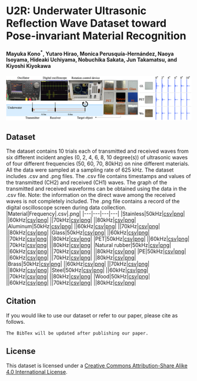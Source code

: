 # U2R: Underwater Ultrasonic Reflection Wave Dataset toward Pose-invariant Material Recognition
#### Mayuka Kono<sup>*</sup>, Yutaro Hirao, Monica Perusquía-Hernández, Naoya Isoyama, Hideaki Uchiyama, Nobuchika Sakata, Jun Takamatsu, and Kiyoshi Kiyokawa
![A image of dataset](/img/dataset_overview.png)
## Dataset
The dataset contains 10 trials each of transmitted and received waves from six different incident angles (0, 2, 4, 6, 8, 10 degree(s)) of ultrasonic waves of four different frequencies (50, 60, 70, 80kHz) on nine different materials. All the data were sampled at a sampling rate of 625 kHz. The dataset includes .csv and .png files.
The .csv file contains timestamps and values of the transmitted (CH2) and received (CH1) waves. The graph of the transmitted and received waveforms can be obtained using the data in the .csv file. Note: the information on the direct wave among the received waves is not completely included.
The .png file contains a record of the digital oscilloscope screen during data collection.
|Material|Frequency|.csv|.png|
|---|---|---|---|
|Stainless|50kHz|[csv](/dataset/Stainless/50kHz/csv)|[png](/dataset/Stainless/50kHz/png)|
||60kHz|[csv](/dataset/Stainless/60kHz/csv)|[png](/dataset/Stainless/60kHz/png)|
||70kHz|[csv](/dataset/Stainless/70kHz/csv)|[png](/dataset/Stainless/70kHz/png)|
||80kHz|[csv](/dataset/Stainless/80kHz/csv)|[png](/dataset/Stainless/80kHz/png)|
|Aluminum|50kHz|[csv](/dataset/Aluminum/50kHz/csv)|[png](/dataset/Aluminum/50kHz/png)|
||60kHz|[csv](/dataset/Aluminum/60kHz/csv)|[png](/dataset/Aluminum/60kHz/png)|
||70kHz|[csv](/dataset/Aluminum/70kHz/csv)|[png](/dataset/Aluminum/70kHz/png)|
||80kHz|[csv](/dataset/Aluminum/80kHz/csv)|[png](/dataset/Aluminum/80kHz/png)|
|Glass|50kHz|[csv](/dataset/Glass/50kHz/csv)|[png](/dataset/Glass/50kHz/png)|
||60kHz|[csv](/dataset/Glass/60kHz/csv)|[png](/dataset/Glass/60kHz/png)|
||70kHz|[csv](/dataset/Glass/70kHz/csv)|[png](/dataset/Glass/70kHz/png)|
||80kHz|[csv](/dataset/Glass/80kHz/csv)|[png](/dataset/Glass/80kHz/png)|
|PET|50kHz|[csv](/dataset/PET/50kHz/csv)|[png](/dataset/PET/50kHz/png)|
||60kHz|[csv](/dataset/PET/60kHz/csv)|[png](/dataset/PET/60kHz/png)|
||70kHz|[csv](/dataset/PET/70kHz/csv)|[png](/dataset/PET/70kHz/png)|
||80kHz|[csv](/dataset/PET/80kHz/csv)|[png](/dataset/PET/80kHz/png)|
|Natural rubber|50kHz|[csv](/dataset/Natural%20rubber/50kHz/csv)|[png](/dataset/Natural%20rubber/50kHz/png)|
||60kHz|[csv](/dataset/Natural%20rubber/60kHz/csv)|[png](/dataset/Natural%20rubber/60kHz/png)|
||70kHz|[csv](/dataset/Natural%20rubber/70kHz/csv)|[png](/dataset/Natural%20rubber/70kHz/png)|
||80kHz|[csv](/dataset/Natural%20rubber/80kHz/csv)|[png](/dataset/Natural%20rubber/80kHz/png)|
|PE|50kHz|[csv](/dataset/PE/50kHz/csv)|[png](/dataset/PE/50kHz/png)|
||60kHz|[csv](/dataset/PE/60kHz/csv)|[png](/dataset/PE/60kHz/png)|
||70kHz|[csv](/dataset/PE/70kHz/csv)|[png](/dataset/PE/70kHz/png)|
||80kHz|[csv](/dataset/PE/80kHz/csv)|[png](/dataset/PE/80kHz/png)|
|Brass|50kHz|[csv](/dataset/Brass/50kHz/csv)|[png](/dataset/Brass/50kHz/png)|
||60kHz|[csv](/dataset/Brass/60kHz/csv)|[png](/dataset/Brass/60kHz/png)|
||70kHz|[csv](/dataset/Brass/70kHz/csv)|[png](/dataset/Brass/70kHz/png)|
||80kHz|[csv](/dataset/Brass/80kHz/csv)|[png](/dataset/Brass/80kHz/png)|
|Steel|50kHz|[csv](/dataset/Steel/50kHz/csv)|[png](/dataset/Steel/50kHz/png)|
||60kHz|[csv](/dataset/Steel/60kHz/csv)|[png](/dataset/Steel/60kHz/png)|
||70kHz|[csv](/dataset/Steel/70kHz/csv)|[png](/dataset/Steel/70kHz/png)|
||80kHz|[csv](/dataset/Steel/80kHz/csv)|[png](/dataset/Steel/80kHz/png)|
|Wood|50kHz|[csv](/dataset/Wood/50kHz/csv)|[png](/dataset/Wood/50kHz/png)|
||60kHz|[csv](/dataset/Wood/60kHz/csv)|[png](/dataset/Wood/60kHz/png)|
||70kHz|[csv](/dataset/Wood/70kHz/csv)|[png](/dataset/Wood/70kHz/png)|
||80kHz|[csv](/dataset/Wood/80kHz/csv)|[png](/dataset/Wood/80kHz/png)|
## Citation
If you would like to use our dataset or refer to our paper, please cite as follows.
```
The BibTex will be updated after publishing our paper.
```
## License
This dataset is licensed under a [Creative Commons Attribution-Share Alike 4.0 International License](https://creativecommons.org/licenses/by-sa/4.0/).
